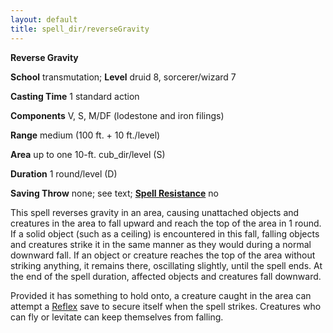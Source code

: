 ```yaml
---
layout: default
title: spell_dir/reverseGravity
---
```

 **Reverse Gravity**

**School** transmutation; **Level** druid 8, sorcerer/wizard 7

**Casting Time** 1 standard action

**Components** V, S, M/DF (lodestone and iron filings)

**Range** medium (100 ft. + 10 ft./level)

**Area** up to one 10-ft. cub_dir/level (S)

**Duration** 1 round/level (D)

**Saving Throw** none; see text; **[Spell Resistance](../glossary#_spell-resistance)** no

This spell reverses gravity in an area, causing unattached objects and creatures in the area to fall upward and reach the top of the area in 1 round. If a solid object (such as a ceiling) is encountered in this fall, falling objects and creatures strike it in the same manner as they would during a normal downward fall. If an object or creature reaches the top of the area without striking anything, it remains there, oscillating slightly, until the spell ends. At the end of the spell duration, affected objects and creatures fall downward.

Provided it has something to hold onto, a creature caught in the area can attempt a [Reflex](../combat#_reflex) save to secure itself when the spell strikes. Creatures who can fly or levitate can keep themselves from falling.

